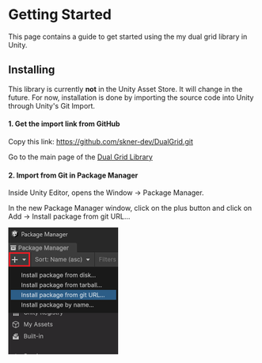 # Getting Started

This page contains a guide to get started using the my dual grid library in Unity.

## Installing

This library is currently __not__ in the Unity Asset Store. It will change in the future. For now, installation is done by importing the source code into Unity through Unity's Git Import.

#### 1. Get the import link from GitHub

Copy this link: https://github.com/skner-dev/DualGrid.git

Go to the main page of the [Dual Grid Library](https://github.com/skner-dev/DualGrid)

#### 2. Import from Git in Package Manager

Inside Unity Editor, opens the Window -> Package Manager.

In the new Package Manager window, click on the plus button and click on Add -> Install package from git URL...

![](Images/importing-from-git.png)



